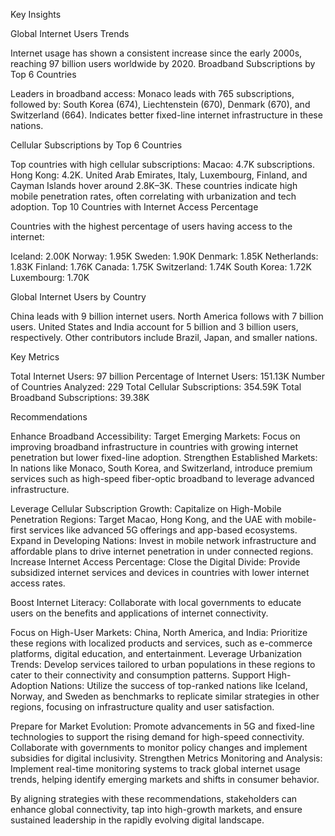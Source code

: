 Key Insights

Global Internet Users Trends

Internet usage has shown a consistent increase since the early 2000s, reaching 97 billion users worldwide by 2020.
Broadband Subscriptions by Top 6 Countries

Leaders in broadband access:
Monaco leads with 765 subscriptions, followed by:
South Korea (674), Liechtenstein (670), Denmark (670), and Switzerland (664).
Indicates better fixed-line internet infrastructure in these nations.
 

Cellular Subscriptions by Top 6 Countries

Top countries with high cellular subscriptions:
Macao: 4.7K subscriptions.
Hong Kong: 4.2K.
United Arab Emirates, Italy, Luxembourg, Finland, and Cayman Islands hover around 2.8K–3K.
These countries indicate high mobile penetration rates, often correlating with urbanization and tech adoption.
Top 10 Countries with Internet Access Percentage

Countries with the highest percentage of users having access to the internet:

Iceland: 2.00K
Norway: 1.95K
Sweden: 1.90K
Denmark: 1.85K
Netherlands: 1.83K
Finland: 1.76K
Canada: 1.75K
Switzerland: 1.74K
South Korea: 1.72K
Luxembourg: 1.70K

Global Internet Users by Country

China leads with 9 billion internet users.
North America follows with 7 billion users.
United States and India account for 5 billion and 3 billion users, respectively.
Other contributors include Brazil, Japan, and smaller nations.

Key Metrics

Total Internet Users: 97 billion
Percentage of Internet Users: 151.13K
Number of Countries Analyzed: 229
Total Cellular Subscriptions: 354.59K
Total Broadband Subscriptions: 39.38K

Recommendations

Enhance Broadband Accessibility:
Target Emerging Markets: Focus on improving broadband infrastructure in countries with growing internet penetration but lower fixed-line adoption.
Strengthen Established Markets: In nations like Monaco, South Korea, and Switzerland, introduce premium services such as high-speed fiber-optic broadband to leverage advanced infrastructure.

Leverage Cellular Subscription Growth:
Capitalize on High-Mobile Penetration Regions: Target Macao, Hong Kong, and the UAE with mobile-first services like advanced 5G offerings and app-based ecosystems.
Expand in Developing Nations: Invest in mobile network infrastructure and affordable plans to drive internet penetration in under connected regions.
Increase Internet Access Percentage:
Close the Digital Divide: Provide subsidized internet services and devices in countries with lower internet access rates.

Boost Internet Literacy: Collaborate with local governments to educate users on the benefits and applications of internet connectivity.

Focus on High-User Markets:
China, North America, and India: Prioritize these regions with localized products and services, such as e-commerce platforms, digital education, and entertainment.
Leverage Urbanization Trends: Develop services tailored to urban populations in these regions to cater to their connectivity and consumption patterns.
Support High-Adoption Nations:
Utilize the success of top-ranked nations like Iceland, Norway, and Sweden as benchmarks to replicate similar strategies in other regions, focusing on infrastructure quality and user satisfaction.

Prepare for Market Evolution:
Promote advancements in 5G and fixed-line technologies to support the rising demand for high-speed connectivity.
Collaborate with governments to monitor policy changes and implement subsidies for digital inclusivity.
Strengthen Metrics Monitoring and Analysis:
Implement real-time monitoring systems to track global internet usage trends, helping identify emerging markets and shifts in consumer behavior.

By aligning strategies with these recommendations, stakeholders can enhance global connectivity, tap into high-growth markets, and ensure sustained leadership in the rapidly evolving digital landscape.

 
